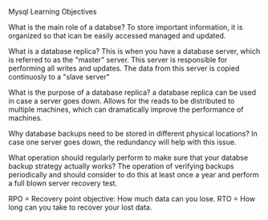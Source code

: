 Mysql
Learning Objectives

What is the main role of a databse?
To store important information, it is organized so that ican be easily accessed
 managed and updated.

What is a database replica?
This is when you have a database server, which is referred to as the
"master" server. This server is responsible for performing all writes and
updates. The data from this server is copied continuosly to a "slave server"

What is the purpose of a database replica?
a database replica can be used in case a server goes down.
Allows for the reads to be distributed to multiple machines, which can
dramatically improve the performance of machines.

Why database backups need to be stored in different physical locations?
In case one server goes down, the redundancy will help with this issue.

What operation should regularly perform to make sure that your databse backup
strategy actually works?
The operation of verifying backups periodically and should consider to do this
at least once a year and perform a full blown server recovery test.

RPO = Recovery point objective: How much data can you lose.
RTO = How long can you take to recover your lost data.


